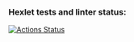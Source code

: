 ### Hexlet tests and linter status:
[![Actions Status](https://github.com/frontstall/rails-project-63/actions/workflows/hexlet-check.yml/badge.svg)](https://github.com/frontstall/rails-project-63/actions)